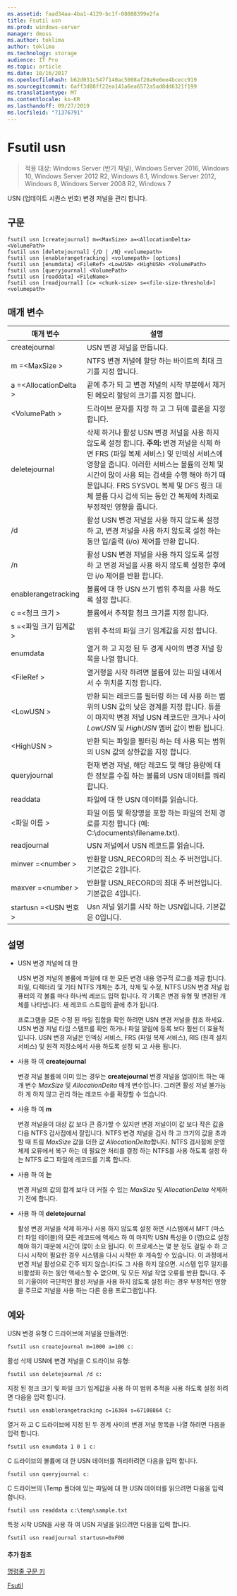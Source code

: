 ```yaml
---
ms.assetid: faad34aa-4ba1-4129-bc1f-08088399e2fa
title: Fsutil usn
ms.prod: windows-server
manager: dmoss
ms.author: toklima
author: toklima
ms.technology: storage
audience: IT Pro
ms.topic: article
ms.date: 10/16/2017
ms.openlocfilehash: b62d031c547f140ac5008af20a9e0ee4bcecc919
ms.sourcegitcommit: 6aff3d88ff22ea141a6ea6572a5ad8dd6321f199
ms.translationtype: MT
ms.contentlocale: ko-KR
ms.lasthandoff: 09/27/2019
ms.locfileid: "71376791"
---
```

# <a name="fsutil-usn"></a>Fsutil usn
>적용 대상: Windows Server (반기 채널), Windows Server 2016, Windows 10, Windows Server 2012 R2, Windows 8.1, Windows Server 2012, Windows 8, Windows Server 2008 R2, Windows 7

USN (업데이트 시퀀스 번호) 변경 저널을 관리 합니다.

## <a name="syntax"></a>구문

```
fsutil usn [createjournal] m=<MaxSize> a=<AllocationDelta> <VolumePath>
fsutil usn [deletejournal] {/D | /N} <volumepath>
fsutil usn [enablerangetracking] <volumepath> [options]
fsutil usn [enumdata] <FileRef> <LowUSN> <HighUSN> <VolumePath>
fsutil usn [queryjournal] <VolumePath>
fsutil usn [readdata] <FileName>
fsutil usn [readjournal] [c= <chunk-size> s=<file-size-threshold>] <volumepath>
```

## <a name="parameters"></a>매개 변수

|매개 변수|설명|
|-------------|---------------|
|createjournal|USN 변경 저널을 만듭니다.|
|m =\<MaxSize >|NTFS 변경 저널에 할당 하는 바이트의 최대 크기를 지정 합니다.|
|a =\<AllocationDelta >|끝에 추가 되 고 변경 저널의 시작 부분에서 제거 된 메모리 할당의 크기를 지정 합니다.|
|\<VolumePath >|드라이브 문자를 지정 하 고 그 뒤에 콜론을 지정 합니다.|
|deletejournal|삭제 하거나 활성 USN 변경 저널을 사용 하지 않도록 설정 합니다. **주의:** 변경 저널을 삭제 하면 FRS (파일 복제 서비스) 및 인덱싱 서비스에 영향을 줍니다. 이러한 서비스는 볼륨의 전체 및 시간이 많이 사용 되는 검색을 수행 해야 하기 때문입니다. FRS SYSVOL 복제 및 DFS 링크 대체 볼륨 다시 검색 되는 동안 간 복제에 차례로 부정적인 영향을 줍니다.|
|/d|활성 USN 변경 저널을 사용 하지 않도록 설정 하 고, 변경 저널을 사용 하지 않도록 설정 하는 동안 입/출력 (i/o) 제어를 반환 합니다.|
|/n|활성 USN 변경 저널을 사용 하지 않도록 설정 하 고 변경 저널을 사용 하지 않도록 설정한 후에만 i/o 제어를 반환 합니다.|
|enablerangetracking|볼륨에 대 한 USN 쓰기 범위 추적을 사용 하도록 설정 합니다.|
|c =\<청크 크기 >|볼륨에서 추적할 청크 크기를 지정 합니다.|
|s =\<파일 크기 임계값 >|범위 추적의 파일 크기 임계값을 지정 합니다.|
|enumdata|열거 하 고 지정 된 두 경계 사이의 변경 저널 항목을 나열 합니다.|
|\<FileRef >|열거형을 시작 하려면 볼륨에 있는 파일 내에서 서 수 위치를 지정 합니다.|
|\<LowUSN >|반환 되는 레코드를 필터링 하는 데 사용 하는 범위의 USN 값의 낮은 경계를 지정 합니다. 튜플이 마지막 변경 저널 USN 레코드만 크거나 사이 *LowUSN* 및 *HighUSN* 멤버 값이 반환 됩니다.|
|\<HighUSN >|반환 되는 파일을 필터링 하는 데 사용 되는 범위의 USN 값의 상한값을 지정 합니다.|
|queryjournal|현재 변경 저널, 해당 레코드 및 해당 용량에 대 한 정보를 수집 하는 볼륨의 USN 데이터를 쿼리 합니다.|
|readdata|파일에 대 한 USN 데이터를 읽습니다.|
|\<파일 이름 >|파일 이름 및 확장명을 포함 하는 파일의 전체 경로를 지정 합니다 (예: C:\documents\filename.txt).|
|readjournal|USN 저널에서 USN 레코드를 읽습니다.|
|minver =\<number >|반환할 USN_RECORD의 최소 주 버전입니다. 기본값은 2입니다.|
|maxver =\<number >|반환할 USN_RECORD의 최대 주 버전입니다. 기본값은 4입니다.|
|startusn =\<USN 번호 >|Usn 저널 읽기를 시작 하는 USN입니다. 기본값은 0입니다.|


## <a name="remarks"></a>설명

-   USN 변경 저널에 대 한

    USN 변경 저널의 볼륨에 파일에 대 한 모든 변경 내용 영구적 로그를 제공 합니다. 파일, 디렉터리 및 기타 NTFS 개체는 추가, 삭제 및 수정, NTFS USN 변경 저널 컴퓨터의 각 볼륨 마다 하나씩 레코드 입력 합니다. 각 기록은 변경 유형 및 변경된 개체를 나타냅니다. 새 레코드 스트림의 끝에 추가 됩니다.

    프로그램을 모든 수정 된 파일 집합을 확인 하려면 USN 변경 저널을 참조 하세요. USN 변경 저널 타임 스탬프를 확인 하거나 파일 알림에 등록 보다 훨씬 더 효율적입니다. USN 변경 저널은 인덱싱 서비스, FRS (파일 복제 서비스), RIS (원격 설치 서비스) 및 원격 저장소에서 사용 하도록 설정 되 고 사용 됩니다.

-   사용 하 여 **createjournal**

    변경 저널 볼륨에 이미 있는 경우는 **createjournal** 변경 저널을 업데이트 하는 매개 변수 *MaxSize* 및 *AllocationDelta* 매개 변수입니다. 그러면 활성 저널 불가능 하 게 하지 않고 관리 하는 레코드 수를 확장할 수 있습니다.

-   사용 하 여 **m**

    변경 저널을이 대상 값 보다 큰 증가할 수 있지만 변경 저널이이 값 보다 작은 값을 다음 NTFS 검사점에서 잘립니다. NTFS 변경 저널을 검사 하 고 크기의 값을 초과할 때 트림 *MaxSize* 값을 더한 값 *AllocationDelta*합니다. NTFS 검사점에 운영 체제 오류에서 복구 하는 데 필요한 처리를 결정 하는 NTFS를 사용 하도록 설정 하는 NTFS 로그 파일에 레코드를 기록 합니다.

-   사용 하 여 **는**

    변경 저널의 값의 합계 보다 더 커질 수 있는 *MaxSize* 및 *AllocationDelta* 삭제하기 전에 합니다.

-   사용 하 여 **deletejournal**

    활성 변경 저널을 삭제 하거나 사용 하지 않도록 설정 하면 시스템에서 MFT (마스터 파일 테이블)의 모든 레코드에 액세스 하 여 마지막 USN 특성을 0 (영)으로 설정 해야 하기 때문에 시간이 많이 소요 됩니다. 이 프로세스는 몇 분 정도 걸릴 수 하 고 다시 시작이 필요한 경우 시스템을 다시 시작한 후 계속할 수 있습니다. 이 과정에서 변경 저널 활성으로 간주 되지 않습니다도 그 사용 하지 않으면. 시스템 업무 일지를 비활성화 하는 동안 액세스할 수 없으며, 및 모든 저널 작업 오류를 반환 합니다. 주의 기울여야 극단적인 활성 저널을 사용 하지 않도록 설정 하는 경우 부정적인 영향을 주므로 저널을 사용 하는 다른 응용 프로그램입니다.

## <a name="BKMK_examples"></a>예와
USN 변경 유형 C 드라이브에 저널을 만들려면:

```
fsutil usn createjournal m=1000 a=100 c:
```

활성 삭제 USN에 변경 저널을 C 드라이브 유형:

```
fsutil usn deletejournal /d c:
```

지정 된 청크 크기 및 파일 크기 임계값을 사용 하 여 범위 추적을 사용 하도록 설정 하려면 다음을 입력 합니다.

```
fsutil usn enablerangetracking c=16384 s=67108864 C:
```

열거 하 고 C 드라이브에 지정 된 두 경계 사이의 변경 저널 항목을 나열 하려면 다음을 입력 합니다.

```
fsutil usn enumdata 1 0 1 c:
```

C 드라이브의 볼륨에 대 한 USN 데이터를 쿼리하려면 다음을 입력 합니다.

```
fsutil usn queryjournal c:
```

C 드라이브의 \Temp 폴더에 있는 파일에 대 한 USN 데이터를 읽으려면 다음을 입력 합니다.

```
fsutil usn readdata c:\temp\sample.txt
```

특정 시작 USN을 사용 하 여 USN 저널을 읽으려면 다음을 입력 합니다.

```
fsutil usn readjournal startusn=0xF00
```

#### <a name="additional-references"></a>추가 참조
[명령줄 구문 키](Command-Line-Syntax-Key.md)

[Fsutil](Fsutil.md)


